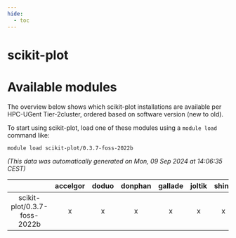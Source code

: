 ```yaml
---
hide:
  - toc
---
```


scikit-plot
===========

# Available modules


The overview below shows which scikit-plot installations are available per HPC-UGent Tier-2cluster, ordered based on software version (new to old).

To start using scikit-plot, load one of these modules using a `module load` command like:

```shell
module load scikit-plot/0.3.7-foss-2022b
```

*(This data was automatically generated on Mon, 09 Sep 2024 at 14:06:35 CEST)*  

| |accelgor|doduo|donphan|gallade|joltik|shinx|skitty|
| :---: | :---: | :---: | :---: | :---: | :---: | :---: | :---: |
|scikit-plot/0.3.7-foss-2022b|x|x|x|x|x|x|x|
